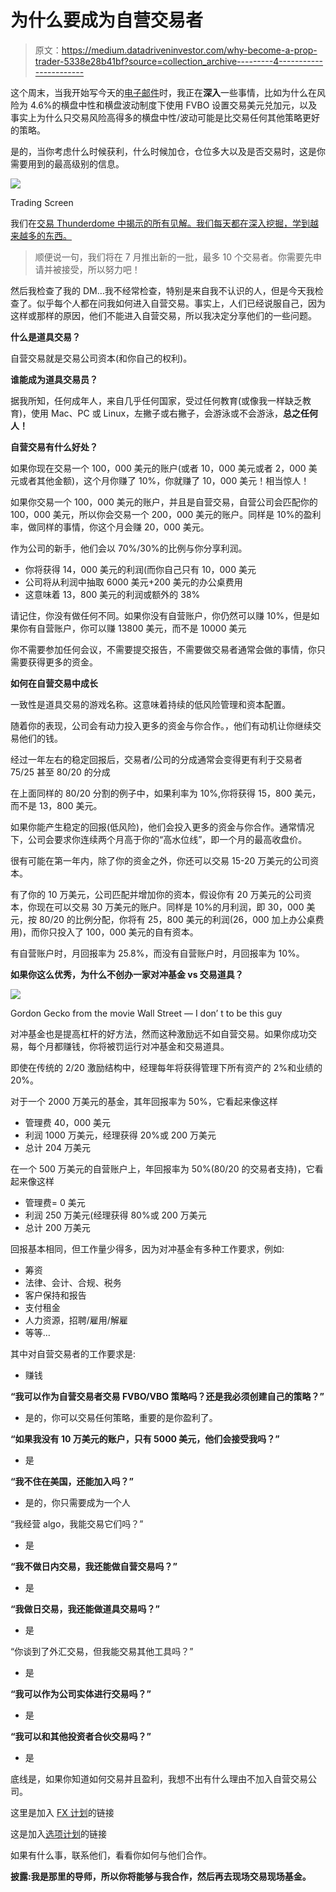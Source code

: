 # 为什么要成为自营交易者

> 原文：<https://medium.datadriveninvestor.com/why-become-a-prop-trader-5338e28b41bf?source=collection_archive---------4----------------------->

这个周末，当我开始写今天的[电子邮件](https://www.pollinatetrading.com)时，我正在**深入**一些事情，比如为什么在风险为 4.6%的横盘中性和横盘波动制度下使用 FVBO 设置交易美元兑加元，以及事实上为什么只交易风险高得多的横盘中性/波动可能是比交易任何其他策略更好的策略。

是的，当你考虑什么时候获利，什么时候加仓，仓位多大以及是否交易时，这是你需要用到的最高级别的信息。

![](img/94a17425f6c7c0711349dd5fd1cea1c9.png)

Trading Screen

我们在[交易 Thunderdome 中揭示的所有见解。我们每天都在深入挖掘，学到越来越多的东西。](https://www.pollinatetrading.com/trading-thunderdome)

> 顺便说一句，我们将在 7 月推出新的一批，最多 10 个交易者。你需要先申请并被接受，所以努力吧！

然后我检查了我的 DM…我不经常检查，特别是来自我不认识的人，但是今天我检查了。似乎每个人都在问我如何进入自营交易。事实上，人们已经说服自己，因为这样或那样的原因，他们不能进入自营交易，所以我决定分享他们的一些问题。

**什么是道具交易？**

自营交易就是交易公司资本(和你自己的权利)。

**谁能成为道具交易员？**

据我所知，任何成年人，来自几乎任何国家，受过任何教育(或像我一样缺乏教育)，使用 Mac、PC 或 Linux，左撇子或右撇子，会游泳或不会游泳，**总之任何人！**

**自营交易有什么好处？**

如果你现在交易一个 100，000 美元的账户(或者 10，000 美元或者 2，000 美元或者其他金额)，这个月你赚了 10%，你就赚了 10，000 美元！相当惊人！

如果你交易一个 100，000 美元的账户，并且是自营交易，自营公司会匹配你的 100，000 美元，所以你会交易一个 200，000 美元的账户。同样是 10%的盈利率，做同样的事情，你这个月会赚 20，000 美元。

作为公司的新手，他们会以 70%/30%的比例与你分享利润。

*   你将获得 14，000 美元的利润(而你自己只有 10，000 美元
*   公司将从利润中抽取 6000 美元+200 美元的办公桌费用
*   这意味着 13，800 美元的利润或额外的 38%

请记住，你没有做任何不同。如果你没有自营账户，你仍然可以赚 10%，但是如果你有自营账户，你可以赚 13800 美元，而不是 10000 美元

你不需要参加任何会议，不需要提交报告，不需要做交易者通常会做的事情，你只需要获得更多的资金。

**如何在自营交易中成长**

一致性是道具交易的游戏名称。这意味着持续的低风险管理和资本配置。

随着你的表现，公司会有动力投入更多的资金与你合作。，他们有动机让你继续交易他们的钱。

经过一年左右的稳定回报后，交易者/公司的分成通常会变得更有利于交易者 75/25 甚至 80/20 的分成

在上面同样的 80/20 分割的例子中，如果利率为 10%,你将获得 15，800 美元，而不是 13，800 美元。

如果你能产生稳定的回报(低风险)，他们会投入更多的资金与你合作。通常情况下，公司会要求你连续两个月高于你的“高水位线”，即一个月的最高收盘价。

很有可能在第一年内，除了你的资金之外，你还可以交易 15-20 万美元的公司资本。

有了你的 10 万美元，公司匹配并增加你的资本，假设你有 20 万美元的公司资本，你现在可以交易 30 万美元的账户。同样是 10%的月利润，即 30，000 美元，按 80/20 的比例分配，你将有 25，800 美元的利润(26，000 加上办公桌费用)，而你只投入了 100，000 美元的自有资本。

有自营账户时，月回报率为 25.8%，而没有自营账户时，月回报率为 10%。

**如果你这么优秀，为什么不创办一家对冲基金 vs 交易道具？**

![](img/6d374b1ba05b6116daa4be8d063dc377.png)

Gordon Gecko from the movie Wall Street — I don’ t to be this guy

对冲基金也是提高杠杆的好方法，然而这种激励远不如自营交易。如果你成功交易，每个月都赚钱，你将被罚运行对冲基金和交易道具。

即使在传统的 2/20 激励结构中，经理每年将获得管理下所有资产的 2%和业绩的 20%。

对于一个 2000 万美元的基金，其年回报率为 50%，它看起来像这样

*   管理费 40，000 美元
*   利润 1000 万美元，经理获得 20%或 200 万美元
*   总计 204 万美元

在一个 500 万美元的自营账户上，年回报率为 50%(80/20 的交易者支持)，它看起来像这样

*   管理费= 0 美元
*   利润 250 万美元(经理获得 80%或 200 万美元
*   总计 200 万美元

回报基本相同，但工作量少得多，因为对冲基金有多种工作要求，例如:

*   筹资
*   法律、会计、合规、税务
*   客户保持和报告
*   支付租金
*   人力资源，招聘/雇用/解雇
*   等等…

其中对自营交易者的工作要求是:

*   赚钱

**“我可以作为自营交易者交易 FVBO/VBO 策略吗？还是我必须创建自己的策略？”**

*   是的，你可以交易任何策略，重要的是你盈利了。

**“如果我没有 10 万美元的账户，只有 5000 美元，他们会接受我吗？”**

*   是

**“我不住在美国，还能加入吗？”**

*   是的，你只需要成为一个人

“我经营 algo，我能交易它们吗？”

*   是

**“我不做日内交易，我还能做自营交易吗？”**

*   是

**“我做日交易，我还能做道具交易吗？”**

*   是

“你谈到了外汇交易，但我能交易其他工具吗？”

*   是

**“我可以作为公司实体进行交易吗？”**

*   是

**“我可以和其他投资者合伙交易吗？”**

*   是

底线是，如果你知道如何交易并且盈利，我想不出有什么理由不加入自营交易公司。

这里是加入 [FX 计划](http://bit.ly/2SXPFWL)的链接

这是加入[选项计划](http://bit.ly/38KbLmn)的链接

如果有什么事，联系他们，看看你如何与他们合作。

**披露:我是那里的导师，所以你将能够与我合作，然后再去现场交易现场基金。**